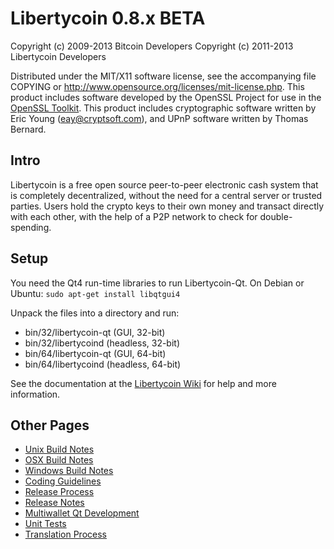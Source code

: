 Libertycoin 0.8.x BETA
====================

Copyright (c) 2009-2013 Bitcoin Developers
Copyright (c) 2011-2013 Libertycoin Developers

Distributed under the MIT/X11 software license, see the accompanying
file COPYING or http://www.opensource.org/licenses/mit-license.php.
This product includes software developed by the OpenSSL Project for use in the [OpenSSL Toolkit](http://www.openssl.org/). This product includes
cryptographic software written by Eric Young ([eay@cryptsoft.com](mailto:eay@cryptsoft.com)), and UPnP software written by Thomas Bernard.


Intro
---------------------
Libertycoin is a free open source peer-to-peer electronic cash system that is
completely decentralized, without the need for a central server or trusted
parties.  Users hold the crypto keys to their own money and transact directly
with each other, with the help of a P2P network to check for double-spending.


Setup
---------------------
You need the Qt4 run-time libraries to run Libertycoin-Qt. On Debian or Ubuntu:
	`sudo apt-get install libqtgui4`

Unpack the files into a directory and run:

- bin/32/libertycoin-qt (GUI, 32-bit)
- bin/32/libertycoind (headless, 32-bit)
- bin/64/libertycoin-qt (GUI, 64-bit)
- bin/64/libertycoind (headless, 64-bit)

See the documentation at the [Libertycoin Wiki](http://libertycoin.info)
for help and more information.


Other Pages
---------------------
- [Unix Build Notes](build-unix.md)
- [OSX Build Notes](build-osx.md)
- [Windows Build Notes](build-msw.md)
- [Coding Guidelines](coding.md)
- [Release Process](release-process.md)
- [Release Notes](release-notes.md)
- [Multiwallet Qt Development](multiwallet-qt.md)
- [Unit Tests](unit-tests.md)
- [Translation Process](translation_process.md)
